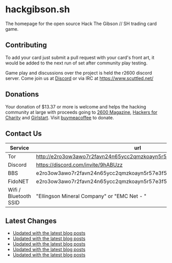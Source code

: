 # hackgibson.sh
The homepage for the open source Hack The Gibson // SH trading card game.


## Contributing

To add your card just submit a pull request with your card's front art, it would be added to the next run of set after community play testing.

Game play and discussions over the project is held the r2600 discord server. Come join us at [Discord](https://discord.com/invite/9hABUzz) or via IRC at https://www.scuttled.net/


## Donations

Your donation of $13.37 or more is welcome and helps the hacking community at large with proceeds going to [2600 Magazine](https://2600.com/), [Hackers for Charity](https://hackersforcharity.org) and [Girlstart](https://girlstart.org).  Visit [buymeacoffee](https://www.buymeacoffee.com/hackgibson.sh) to donate.


## Contact Us

Service | url
-|-
Tor | http://e2ro3ow3awo7r2favn24n65ycc2qmzkoayn5r57e3f56nvjwdcgg32ad.onion
Discord | https://discord.com/invite/9hABUzz
BBS | e2ro3ow3awo7r2favn24n65ycc2qmzkoayn5r57e3f56nvjwdcgg32ad.onion:23
FidoNET | e2ro3ow3awo7r2favn24n65ycc2qmzkoayn5r57e3f56nvjwdcgg32ad.onion:24554
Wifi / Bluetooth SSID | "Ellingson Mineral Company" or "EMC Net - <fidonet address>"

## Latest Changes
<!-- BLOG-POST-LIST:START -->
- [Updated with the latest blog posts](https://github.com/DFW2600/hackgibson.sh/commit/6d7bb38ba16c316b0d6c2914b4d5b948b3ec877b)
- [Updated with the latest blog posts](https://github.com/DFW2600/hackgibson.sh/commit/aa3dec4856a9de6b908b0fb3272b0e10aa4c6f5c)
- [Updated with the latest blog posts](https://github.com/DFW2600/hackgibson.sh/commit/881675290d369bb2cd8b645ae11a21e3968686c3)
- [Updated with the latest blog posts](https://github.com/DFW2600/hackgibson.sh/commit/5fb1c2109c64981afa0fecbd483ea13ab00ad667)
- [Updated with the latest blog posts](https://github.com/DFW2600/hackgibson.sh/commit/af80baca22266c27a38459f406509dd8627a507e)
<!-- BLOG-POST-LIST:END -->
